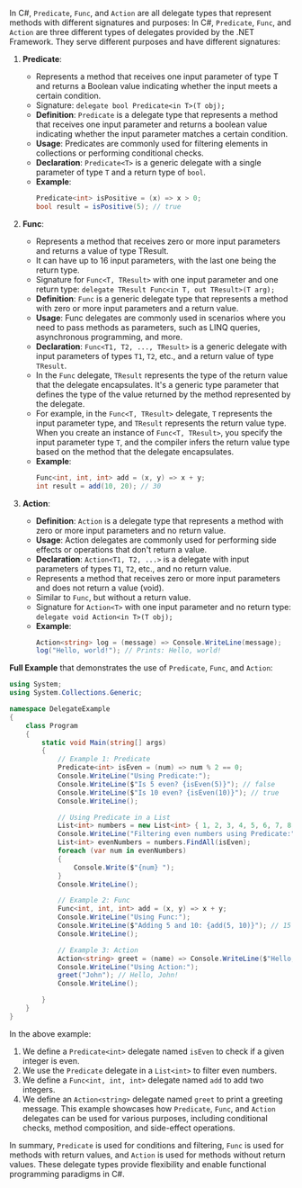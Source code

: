 In C#, `Predicate`, `Func`, and `Action` are all delegate types that represent methods with different signatures and purposes:
In C#, `Predicate`, `Func`, and `Action` are three different types of delegates provided by the .NET Framework. They serve different purposes and have different signatures:

1. **Predicate**:
   - Represents a method that receives one input parameter of type T and returns a Boolean value indicating whether the input meets a certain condition.
   - Signature: `delegate bool Predicate<in T>(T obj);`
   - **Definition**: `Predicate` is a delegate type that represents a method that receives one input parameter and returns a boolean value indicating whether the input parameter matches a certain condition.
   - **Usage**: Predicates are commonly used for filtering elements in collections or performing conditional checks.
   - **Declaration**: `Predicate<T>` is a generic delegate with a single parameter of type `T` and a return type of `bool`.
   - **Example**:
     ```csharp
     Predicate<int> isPositive = (x) => x > 0;
     bool result = isPositive(5); // true
     ```

2. **Func**:
   - Represents a method that receives zero or more input parameters and returns a value of type TResult.
   - It can have up to 16 input parameters, with the last one being the return type.
   - Signature for `Func<T, TResult>` with one input parameter and one return type: `delegate TResult Func<in T, out TResult>(T arg);`
   - **Definition**: `Func` is a generic delegate type that represents a method with zero or more input parameters and a return value.
   - **Usage**: Func delegates are commonly used in scenarios where you need to pass methods as parameters, such as LINQ queries, asynchronous programming, and more.
   - **Declaration**: `Func<T1, T2, ..., TResult>` is a generic delegate with input parameters of types `T1`, `T2`, etc., and a return value of type `TResult`.
   - In the `Func` delegate, `TResult` represents the type of the return value that the delegate encapsulates. It's a generic type parameter that defines the type of the value returned by the method represented by the delegate.
   - For example, in the `Func<T, TResult>` delegate, `T` represents the input parameter type, and `TResult` represents the return value type. When you create an instance of `Func<T, TResult>`, you specify the input parameter type `T`, and the compiler infers the return value type based on the method that the delegate encapsulates.
   - **Example**:
     ```csharp
     Func<int, int, int> add = (x, y) => x + y;
     int result = add(10, 20); // 30
     ```


4. **Action**:
   - **Definition**: `Action` is a delegate type that represents a method with zero or more input parameters and no return value.
   - **Usage**: Action delegates are commonly used for performing side effects or operations that don't return a value.
   - **Declaration**: `Action<T1, T2, ...>` is a delegate with input parameters of types `T1`, `T2`, etc., and no return value.
   - Represents a method that receives zero or more input parameters and does not return a value (void).
   - Similar to `Func`, but without a return value.
   - Signature for `Action<T>` with one input parameter and no return type: `delegate void Action<in T>(T obj);`
   - **Example**:
     ```csharp
     Action<string> log = (message) => Console.WriteLine(message);
     log("Hello, world!"); // Prints: Hello, world!
     ```

**Full Example**
that demonstrates the use of `Predicate`, `Func`, and `Action`:
```csharp
using System;
using System.Collections.Generic;

namespace DelegateExample
{
    class Program
    {
        static void Main(string[] args)
        {
            // Example 1: Predicate
            Predicate<int> isEven = (num) => num % 2 == 0;
            Console.WriteLine("Using Predicate:");
            Console.WriteLine($"Is 5 even? {isEven(5)}"); // false
            Console.WriteLine($"Is 10 even? {isEven(10)}"); // true
            Console.WriteLine();

            // Using Predicate in a List
            List<int> numbers = new List<int> { 1, 2, 3, 4, 5, 6, 7, 8, 9, 10 };
            Console.WriteLine("Filtering even numbers using Predicate:");
            List<int> evenNumbers = numbers.FindAll(isEven);
            foreach (var num in evenNumbers)
            {
                Console.Write($"{num} ");
            }
            Console.WriteLine();

            // Example 2: Func
            Func<int, int, int> add = (x, y) => x + y;
            Console.WriteLine("Using Func:");
            Console.WriteLine($"Adding 5 and 10: {add(5, 10)}"); // 15
            Console.WriteLine();

            // Example 3: Action
            Action<string> greet = (name) => Console.WriteLine($"Hello, {name}!");
            Console.WriteLine("Using Action:");
            greet("John"); // Hello, John!
            Console.WriteLine();

        }
    }
}
```
In the above example:
1. We define a `Predicate<int>` delegate named `isEven` to check if a given integer is even.
2. We use the `Predicate` delegate in a `List<int>` to filter even numbers.
3. We define a `Func<int, int, int>` delegate named `add` to add two integers.
4. We define an `Action<string>` delegate named `greet` to print a greeting message.
This example showcases how `Predicate`, `Func`, and `Action` delegates can be used for various purposes, including conditional checks, method composition, and side-effect operations.


In summary, `Predicate` is used for conditions and filtering, `Func` is used for methods with return values, and `Action` is used for methods without return values. These delegate types provide flexibility and enable functional programming paradigms in C#.
